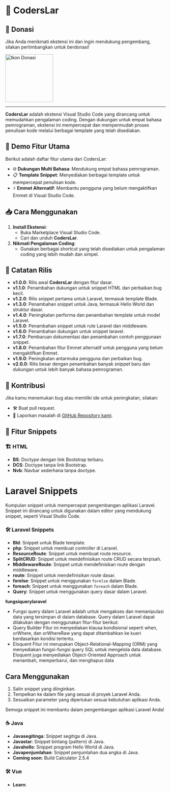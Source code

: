 # 🌟 CodersLar

## 💖 Donasi

Jika Anda menikmati ekstensi ini dan ingin mendukung pengembang, silakan pertimbangkan untuk berdonasi!

<a href="https://saweria.co/C02V">
    <img src="https://www.buymeacoffee.com/assets/img/custom_images/orange_img.png" alt="Ikon Donasi" width="150" />
</a>

---

**CodersLar** adalah ekstensi Visual Studio Code yang dirancang untuk memudahkan pengalaman coding. Dengan dukungan untuk empat bahasa pemrograman, ekstensi ini mempercepat dan mempermudah proses penulisan kode melalui berbagai template yang telah disediakan.

## 🚀 Demo Fitur Utama

Berikut adalah daftar fitur utama dari CodersLar:

- 🌐 **Dukungan Multi Bahasa**: Mendukung empat bahasa pemrograman.
- 📋 **Template Snippet**: Menyediakan berbagai template untuk mempercepat penulisan kode.
- ⚡ **Emmet Alternatif**: Membantu pengguna yang belum mengaktifkan Emmet di Visual Studio Code.

## 📥 Cara Menggunakan

1. **Install Ekstensi**:
   - Buka Marketplace Visual Studio Code.
   - Cari dan unduh **CodersLar**.
2. **Nikmati Pengalaman Coding**:
   - Gunakan berbagai shortcut yang telah disediakan untuk pengalaman coding yang lebih mudah dan simpel.

## 📅 Catatan Rilis

- **v1.0.0**: Rilis awal **CodersLar** dengan fitur dasar.
- **v1.1.0**: Penambahan dukungan untuk snippet HTML dan perbaikan bug kecil.
- **v1.2.0**: Rilis snippet pertama untuk Laravel, termasuk template Blade.
- **v1.3.0**: Penambahan snippet untuk Java, termasuk Hello World dan struktur dasar.
- **v1.4.0**: Peningkatan performa dan penambahan template untuk model Laravel.
- **v1.5.0**: Penambahan snippet untuk rute Laravel dan middleware.
- **v1.6.0**: Penambahan dukungan untuk snippet laravel.
- **v1.7.0**: Pembaruan dokumentasi dan penambahan contoh penggunaan snippet.
- **v1.8.0**: Penambahan fitur Emmet alternatif untuk pengguna yang belum mengaktifkan Emmet.
- **v1.9.0**: Peningkatan antarmuka pengguna dan perbaikan bug.
- **v2.0.0**: Rilis besar dengan penambahan banyak snippet baru dan dukungan untuk lebih banyak bahasa pemrograman.

## 🤝 Kontribusi

Jika kamu menemukan bug atau memiliki ide untuk peningkatan, silakan:

- 🛠️ Buat pull request.
- 🐞 Laporkan masalah di [GitHub Repository kami](#).

## 📂 Fitur Snippets

### 🏗️ HTML

- **BS**: Doctype dengan link Bootstrap terbaru.
- **DCS**: Doctype tanpa link Bootstrap.
- **Nvb**: Navbar sederhana tanpa doctype.
# Laravel Snippets

Kumpulan snippet untuk mempercepat pengembangan aplikasi Laravel. Snippet ini dirancang untuk digunakan dalam editor yang mendukung snippet, seperti Visual Studio Code.

### 🛠️ Laravel Snippets

- **Bld**: Snippet untuk Blade template.
- **php**: Snippet untuk membuat controller di Laravel.
- **ResourceRoute**: Snippet untuk membuat route resource.
- **SplitCRUD**: Snippet untuk mendefinisikan route CRUD secara terpisah.
- **MiddlewareRoute**: Snippet untuk mendefinisikan route dengan middleware.
- **route**: Snippet untuk mendefinisikan route dasar.
- **forelse**: Snippet untuk menggunakan `forelse` dalam Blade.
- **foreach**: Snippet untuk menggunakan `foreach` dalam Blade.
- **Query**: Snippet untuk menggunakan query dasar dalam Laravel.

**fungsiquerylaravel** 
- Fungsi query dalam Laravel adalah untuk mengakses dan memanipulasi data yang tersimpan di dalam database. Query dalam Laravel dapat dilakukan dengan menggunakan fitur-fitur berikut:
- Query Builder
Fitur ini menyediakan klausa kondisional seperti when, orWhere, dan orWhereRaw yang dapat ditambahkan ke kueri berdasarkan kondisi tertentu. 
- Eloquent
Fitur ini merupakan Object-Relational-Mapping (ORM) yang menyediakan fungsi-fungsi query SQL untuk mengelola data database. Eloquent juga menyediakan Object-Oriented Approach untuk menambah, memperbarui, dan menghapus data

## Cara Menggunakan

1. Salin snippet yang diinginkan.
2. Tempelkan ke dalam file yang sesuai di proyek Laravel Anda.
3. Sesuaikan parameter yang diperlukan sesuai kebutuhan aplikasi Anda.

Semoga snippet ini membantu dalam pengembangan aplikasi Laravel Anda!

### ☕ Java

- **Javasegitinga**: Snippet segitiga di Java.
- **Javastar**: Snippet bintang (pattern) di Java.
- **Javahello**: Snippet program Hello World di Java.
- **Javapenjumlahan**: Snippet penjumlahan dua angka di Java.
- **Coming soon**: Build Calculator 2.5.4

### 🛠️ Vue
- **Learn**: